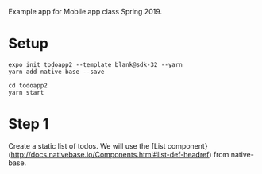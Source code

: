 Example app for Mobile app class Spring 2019.

# Setup
```
expo init todoapp2 --template blank@sdk-32 --yarn
yarn add native-base --save

cd todoapp2
yarn start
```
# Step 1
Create a static list of todos. We will use the
[List component}(http://docs.nativebase.io/Components.html#list-def-headref)
from native-base.
